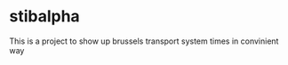 stibalpha
=========

This is a project to show up brussels transport system times in convinient way
